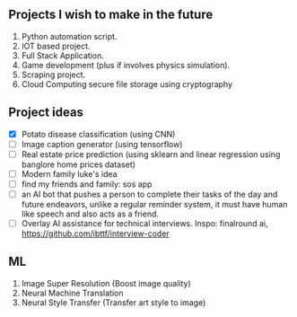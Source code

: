 ## Projects I wish to make in the future
1. Python automation script.
1. IOT based project.
1. Full Stack Application.
1. Game development (plus if involves physics simulation).
1. Scraping project.
1. Cloud Computing secure file storage using cryptography

## Project ideas
- [x] Potato disease classification (using CNN)
- [ ] Image caption generator (using tensorflow)
- [ ] Real estate price prediction (using sklearn and linear regression using banglore home prices dataset)
- [ ] Modern family luke's idea
- [ ] find my friends and family: sos app
- [ ] an AI bot that pushes a person to complete their tasks of the day and future endeavors, unlike a regular reminder system, it must have human like speech and also acts as a friend.
- [ ] Overlay AI assistance for technical interviews. Inspo: finalround ai, https://github.com/ibttf/interview-coder

## ML
1. Image Super Resolution (Boost image quality) 
3. Neural Machine Translation
5. Neural Style Transfer (Transfer art style to image)
